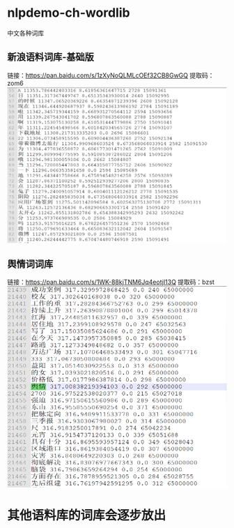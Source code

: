 # nlpdemo-ch-wordlib
中文各种词库
## 新浪语料词库-基础版
链接：https://pan.baidu.com/s/1zXyNoQLMLcOEf32CB8GwGQ 
提取码：zom6
![部分示例](https://github.com/MrLi008/nlpdemo-ch-wordlib/blob/master/images/新浪语料词库截图.png)
## 舆情词词库
链接：https://pan.baidu.com/s/1WK-88kjTNM6Jq4eotjI13Q 
提取码：bzst
![部分示例](https://github.com/MrLi008/nlpdemo-ch-wordlib/blob/master/images/舆情语料词库截图.png)
# 其他语料库的词库会逐步放出
